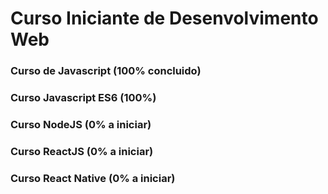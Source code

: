 # Curso Iniciante de Desenvolvimento Web

### Curso de Javascript **(100% concluido)**

### Curso Javascript ES6 **(100%)**

### Curso NodeJS **(0% a iniciar)**

### Curso ReactJS **(0% a iniciar)**

### Curso React Native **(0% a iniciar)**

